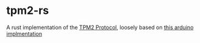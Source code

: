 # tpm2-rs
A rust implementation of the [TPM2 Protocol](https://gist.github.com/jblang/89e24e2655be6c463c56), loosely based on [this arduino implmentation](https://github.com/rstephan/TPM2) 
